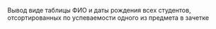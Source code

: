 Вывод виде таблицы ФИО и даты рождения всех студентов, отсортированных по успеваемости одного из предмета в зачетке
